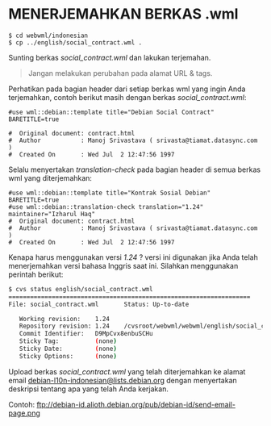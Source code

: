 # MENERJEMAHKAN BERKAS .wml

    $ cd webwml/indonesian
    $ cp ../english/social_contract.wml .

Sunting berkas *social_contract.wml* dan lakukan terjemahan.

> Jangan melakukan perubahan pada alamat URL & tags.

Perhatikan pada bagian header dari setiap berkas wml yang ingin Anda terjemahkan, contoh berikut masih dengan berkas *social_contract.wml*:

```
#use wml::debian::template title="Debian Social Contract" BARETITLE=true

#  Original document: contract.html
#  Author           : Manoj Srivastava ( srivasta@tiamat.datasync.com )
#  Created On       : Wed Jul  2 12:47:56 1997
```

Selalu menyertakan *translation-check* pada bagian header di semua berkas wml yang diterjemahkan:

```
#use wml::debian::template title="Kontrak Sosial Debian" BARETITLE=true
#use wml::debian::translation-check translation="1.24" maintainer="Izharul Haq"
#  Original document: contract.html
#  Author           : Manoj Srivastava ( srivasta@tiamat.datasync.com )
#  Created On       : Wed Jul  2 12:47:56 1997
```

Kenapa harus menggunakan versi *1.24* ? versi ini digunakan jika Anda telah menerjemahkan versi bahasa Inggris saat ini. 
Silahkan menggunakan perintah berikut:

```bash
$ cvs status english/social_contract.wml
===================================================================
File: social_contract.wml       Status: Up-to-date

   Working revision:    1.24
   Repository revision: 1.24    /cvsroot/webwml/webwml/english/social_contract.wml,v
   Commit Identifier:   D9MpCvx8enbuSCHu
   Sticky Tag:          (none)
   Sticky Date:         (none)
   Sticky Options:      (none)
```

Upload berkas *social_contract.wml* yang telah diterjemahkan ke alamat email debian-l10n-indonesian@lists.debian.org dengan 
menyertakan deskripsi tentang apa yang telah Anda kerjakan.

Contoh: ftp://debian-id.alioth.debian.org/pub/debian-id/send-email-page.png